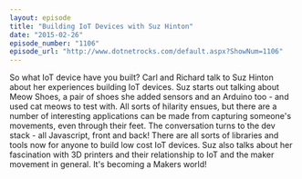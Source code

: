 ```yaml
---
layout: episode
title: "Building IoT Devices with Suz Hinton"
date: "2015-02-26"
episode_number: "1106"
episode_url: "http://www.dotnetrocks.com/default.aspx?ShowNum=1106"
---
```


So what IoT device have you built? Carl and Richard talk to Suz Hinton about her experiences building IoT devices. Suz starts out talking about Meow Shoes, a pair of shoes she added sensors and an Arduino too - and used cat meows to test with. All sorts of hilarity ensues, but there are a number of interesting applications can be made from capturing someone's movements, even through their feet. The conversation turns to the dev stack - all Javascript, front and back! There are all sorts of libraries and tools now for anyone to build low cost IoT devices. Suz also talks about her fascination with 3D printers and their relationship to IoT and the maker movement in general. It's becoming a Makers world!
